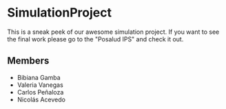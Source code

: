 # SimulationProject

This is a sneak peek of our awesome simulation project. If you want to see the final work please go to the "Posalud IPS" and check it out. 

## Members
* Bibiana Gamba 
* Valeria Vanegas 
* Carlos Peñaloza 
* Nicolás Acevedo
